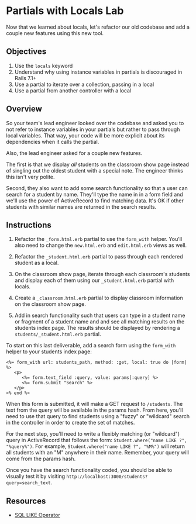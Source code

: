 # Partials with Locals Lab

Now that we learned about locals, let's refactor our old codebase and add a
couple new features using this new tool.

## Objectives

1. Use the `locals` keyword
2. Understand why using instance variables in partials is discouraged in Rails 7.1+
3. Use a partial to iterate over a collection, passing in a local
4. Use a partial from another controller with a local

## Overview

So your team's lead engineer looked over the codebase and asked you to not refer
to instance variables in your partials but rather to pass through local
variables. That way, your code will be more explicit about its dependencies
when it calls the partial.

Also, the lead engineer asked for a couple new features.

The first is that we display _all_ students on the classroom show page instead
of singling out the oldest student with a special note. The engineer thinks
this isn't very polite.

Second, they also want to add some search functionality so that a user can
search for a student by name. They'll type the name in in a form field and
we'll use the power of ActiveRecord to find matching data. It's OK if other
students with similar names are returned in the search results.

## Instructions

1. Refactor the `_form.html.erb` partial to use the `form_with` helper. You'll also need to change the `new.html.erb` and `edit.html.erb` views as well.

2. Refactor the `_student.html.erb` partial to pass through each rendered
   student as a local.

3. On the classroom show page, iterate through each classroom's students and
   display each of them using our `_student.html.erb` partial with locals.

4. Create a `_classroom.html.erb` partial to display classroom information on
   the classroom show page.

5. Add in search functionality such that users can type in a student name or
   fragment of a student name and and see all matching results on the students
   index page. The results should be displayed by rendering a
   `students/_student.html.erb` partial.

To start on this last deliverable, add a search form using the `form_with` helper
to your students index page:

```erb
<%= form_with url: students_path, method: :get, local: true do |form| %>
   <p>
      <%= form.text_field :query, value: params[:query] %>
      <%= form.submit "Search" %>
   </p>
<% end %>
```

When this form is submitted, it will make a GET request to `/students`. The text
from the query will be available in the params hash. From here, you'll need to
use that query to find students using a "fuzzy" or "wildcard" search in the
controller in order to create the set of matches.

For the next step, you'll need to write a flexibly matching (or "wildcard")
query in ActiveRecord that follows the form:
`Student.where("name LIKE ?", "%query%")`. For example,
`Student.where("name LIKE ?", "%M%")` will return all students with an "M"
anywhere in their name. Remember, your query will come from the params hash.

Once you have the search functionality coded, you should be able to visually
test it by visiting `http://localhost:3000/students?query=search_text`.

## Resources

- [SQL LIKE Operator](https://www.w3schools.com/sql/sql_like.asp)
